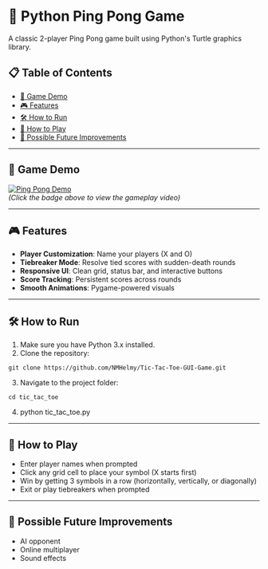 # 🏓 Python Ping Pong Game
A classic 2-player Ping Pong game built using Python's Turtle graphics library.

## 📋 Table of Contents  
- [🎥 Game Demo](#-game-demo)  
- [🎮 Features](#-features)  
- [🛠️ How to Run](#%EF%B8%8F-how-to-run)  
- [🎯 How to Play](#-how-to-play)  
- [🔧 Possible Future Improvements](#-possible-future-improvements)

---

## 🎥 Game Demo
[![Ping Pong Demo](https://img.shields.io/badge/▶-Watch%20Demo-blue)](https://github.com/user-attachments/assets/ec968871-5246-4316-90df-154014d18080)
<br>*(Click the badge above to view the gameplay video)* 

---

## 🎮 Features
- **Player Customization**: Name your players (X and O)
- **Tiebreaker Mode**: Resolve tied scores with sudden-death rounds
- **Responsive UI**: Clean grid, status bar, and interactive buttons
- **Score Tracking**: Persistent scores across rounds
- **Smooth Animations**: Pygame-powered visuals

---

## 🛠️ How to Run
1. Make sure you have Python 3.x installed.
2. Clone the repository:
 ```
 git clone https://github.com/NMHelmy/Tic-Tac-Toe-GUI-Game.git
 ```
3. Navigate to the project folder:
```
cd tic_tac_toe
```
4. python tic_tac_toe.py

---

## 🎯 How to Play
- Enter player names when prompted
- Click any grid cell to place your symbol (X starts first)
- Win by getting 3 symbols in a row (horizontally, vertically, or diagonally)
- Exit or play tiebreakers when prompted

---

## 🔧 Possible Future Improvements
- AI opponent 
- Online multiplayer
- Sound effects
